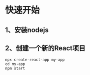 # 快速开始
## 1、安装nodejs

## 2、创建一个新的React项目
``` shell
npx create-react-app my-app
cd my-app
npm start
```